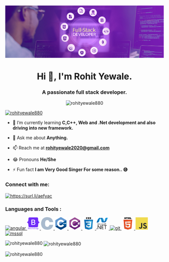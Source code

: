 ![Header](https://github.com/RohitYewale880/RohitYewale880/blob/main/Header.png?raw=true)
<h1 align="center">Hi 👋, I'm Rohit Yewale.</h1>
<h3 align="center">A passionate full stack developer.</h3>
<p align="center"> <img src="https://komarev.com/ghpvc/?username=rohityewale880&label=Profile%20views&color=0e75b6&style=flat" alt="rohityewale880" /> </p>
<p align="left"> <a href="https://github.com/ryo-ma/github-profile-trophy"><img src="https://github-profile-trophy.vercel.app/?username=rohityewale880" alt="rohityewale880" /></a> </p>


- 🌱 I’m currently learning **C,C++, Web and .Net development and also driving into new framework.**

- 💬 Ask me about **Anything.**

- 📫 Reach me at **rohityewale2020@gmail.com**

-  😂 Pronouns **He/She**

- ⚡ Fun fact **I am Very Good Singer For some reason.. 😅**


<h3 align="left">Connect with me:</h3>
<p align="left">
<a href="https://linkedin.com/in/https://surl.li/aefyac" target="blank"><img align="center" src="https://raw.githubusercontent.com/rahuldkjain/github-profile-readme-generator/master/src/images/icons/Social/linked-in-alt.svg" alt="https://surl.li/aefyac" height="30" width="40" /></a>
</p>

<h3 align="left">Languages and Tools :</h3>
<p align="left"> <a href="https://angular.io" target="_blank" rel="noreferrer"> <img src="https://angular.io/assets/images/logos/angular/angular.svg" alt="angular" width="40" height="40"/> </a> <a href="https://getbootstrap.com" target="_blank" rel="noreferrer"> <img src="https://raw.githubusercontent.com/devicons/devicon/master/icons/bootstrap/bootstrap-plain-wordmark.svg" alt="bootstrap" width="40" height="40"/> </a> <a href="https://www.cprogramming.com/" target="_blank" rel="noreferrer"> <img src="https://raw.githubusercontent.com/devicons/devicon/master/icons/c/c-original.svg" alt="c" width="40" height="40"/> </a> <a href="https://www.w3schools.com/cpp/" target="_blank" rel="noreferrer"> <img src="https://raw.githubusercontent.com/devicons/devicon/master/icons/cplusplus/cplusplus-original.svg" alt="cplusplus" width="40" height="40"/> </a> <a href="https://www.w3schools.com/cs/" target="_blank" rel="noreferrer"> <img src="https://raw.githubusercontent.com/devicons/devicon/master/icons/csharp/csharp-original.svg" alt="csharp" width="40" height="40"/> </a> <a href="https://www.w3schools.com/css/" target="_blank" rel="noreferrer"> <img src="https://raw.githubusercontent.com/devicons/devicon/master/icons/css3/css3-original-wordmark.svg" alt="css3" width="40" height="40"/> </a> <a href="https://dotnet.microsoft.com/" target="_blank" rel="noreferrer"> <img src="https://raw.githubusercontent.com/devicons/devicon/master/icons/dot-net/dot-net-original-wordmark.svg" alt="dotnet" width="40" height="40"/> </a> <a href="https://git-scm.com/" target="_blank" rel="noreferrer"> <img src="https://www.vectorlogo.zone/logos/git-scm/git-scm-icon.svg" alt="git" width="40" height="40"/> </a> <a href="https://www.w3.org/html/" target="_blank" rel="noreferrer"> <img src="https://raw.githubusercontent.com/devicons/devicon/master/icons/html5/html5-original-wordmark.svg" alt="html5" width="40" height="40"/> </a> <a href="https://developer.mozilla.org/en-US/docs/Web/JavaScript" target="_blank" rel="noreferrer"> <img src="https://raw.githubusercontent.com/devicons/devicon/master/icons/javascript/javascript-original.svg" alt="javascript" width="40" height="40"/> </a> <a href="https://www.microsoft.com/en-us/sql-server" target="_blank" rel="noreferrer"> <img src="https://www.svgrepo.com/show/303229/microsoft-sql-server-logo.svg" alt="mssql" width="40" height="40"/> </a> </p>

<p><img align="left" src="https://github-readme-stats.vercel.app/api/top-langs?username=rohityewale880&show_icons=true&locale=en&layout=compact" alt="rohityewale880" /></p>

<p>&nbsp;<img align="center" src="https://github-readme-stats.vercel.app/api?username=rohityewale880&show_icons=true&locale=en" alt="rohityewale880" /></p>

<p><img align="center" src="https://github-readme-streak-stats.herokuapp.com/?user=rohityewale880&" alt="rohityewale880" /></p>

